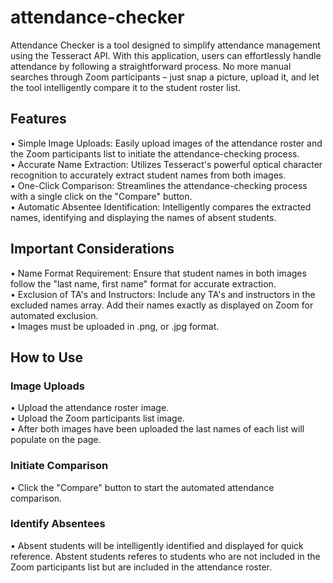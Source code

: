 # attendance-checker

Attendance Checker is a tool designed to simplify attendance management using the Tesseract API. With this application, users can effortlessly handle attendance by following a straightforward process. No more manual searches through Zoom participants – just snap a picture, upload it, and let the tool intelligently compare it to the student roster list. 

## Features
• Simple Image Uploads: Easily upload images of the attendance roster and the Zoom participants list to initiate the attendance-checking process.  
• Accurate Name Extraction: Utilizes Tesseract's powerful optical character recognition to accurately extract student names from both images.  
• One-Click Comparison: Streamlines the attendance-checking process with a single click on the "Compare" button.  
• Automatic Absentee Identification: Intelligently compares the extracted names, identifying and displaying the names of absent students. 

## Important Considerations
• Name Format Requirement: Ensure that student names in both images follow the "last name, first name" format for accurate extraction.  
• Exclusion of TA's and Instructors: Include any TA's and instructors in the excluded names array. Add their names exactly as displayed on Zoom for automated exclusion.  
• Images must be uploaded in .png, or .jpg format.

## How to Use  
### Image Uploads
• Upload the attendance roster image.  
• Upload the Zoom participants list image.  
• After both images have been uploaded the last names of each list will populate on the page.  

### Initiate Comparison  
• Click the "Compare" button to start the automated attendance comparison.   

### Identify Absentees  
• Absent students will be intelligently identified and displayed for quick reference. Abstent students referes to students who are not included in the Zoom participants list but are included in the attendance roster.  


